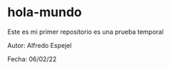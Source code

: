 # hola-mundo
Este es mi primer repositorio es una prueba temporal

Autor: Alfredo Espejel

Fecha: 06/02/22
